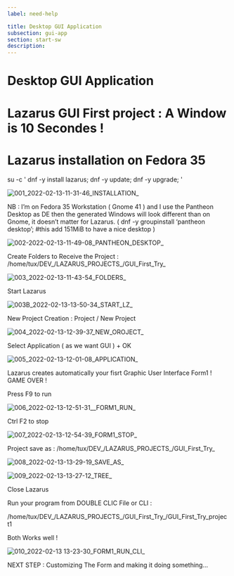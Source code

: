 ```yaml
---
label: need-help

title: Desktop GUI Application
subsection: gui-app
section: start-sw
description: 
---
```


# Desktop GUI Application
# Lazarus GUI First project : A Window is 10 Secondes !

# Lazarus installation on Fedora 35
su -c ' dnf -y install lazarus; dnf -y update; dnf -y upgrade; '

![001_2022-02-13-11-31-46_INSTALLATION_](https://user-images.githubusercontent.com/96615531/153753562-e8b3fee7-5676-4ad1-82cb-9d8f0f0fa91a.png)

NB : I’m on Fedora 35 Workstation ( Gnome 41 ) and I use the Pantheon Desktop as DE then the generated Windows will look different than on Gnome, it doesn’t matter for Lazarus.
( dnf -y groupinstall ‘pantheon desktop’; #this add 151MiB to have a nice desktop )

![002-2022-02-13-11-49-08_PANTHEON_DESKTOP_](https://user-images.githubusercontent.com/96615531/153753556-07223c02-b242-47b8-836d-80bdcd859476.png)

Create Folders to Receive the Project : /home/tux/DEV_/LAZARUS_PROJECTS_/GUI_First_Try_

![003_2022-02-13-11-43-54_FOLDERS_](https://user-images.githubusercontent.com/96615531/153753589-e27c9f1f-16e1-4bff-92bc-625478d9553d.png)

Start Lazarus

![003B_2022-02-13-13-50-34_START_LZ_](https://user-images.githubusercontent.com/96615531/153754017-1e992954-bbb6-49b2-a4a2-b19440ce47ca.png)

New Project Creation : Project / New Project

![004_2022-02-13-12-39-37_NEW_OROJECT_](https://user-images.githubusercontent.com/96615531/153753624-62e5ceed-90c1-4b33-953f-7bd6629cde18.png)

Select Application ( as we want GUI ) + OK

![005_2022-02-13-12-01-08_APPLICATION_](https://user-images.githubusercontent.com/96615531/153753645-518d26f8-d43f-4d76-901f-efb3a579bffd.png)

Lazarus creates automatically your fisrt Graphic User Interface Form1 ! GAME OVER !

Press F9 to run

![006_2022-02-13-12-51-31__FORM1_RUN_](https://user-images.githubusercontent.com/96615531/153753688-d5d1427e-1d63-4d6d-956a-1d4b5e3a8c6d.png)

Ctrl F2 to stop

![007_2022-02-13-12-54-39_FORM1_STOP_](https://user-images.githubusercontent.com/96615531/153753768-cd684e4d-d111-4759-9641-41d1b7c7c255.png)

Project save as : /home/tux/DEV_/LAZARUS_PROJECTS_/GUI_First_Try_

![008_2022-02-13-13-29-19_SAVE_AS_](https://user-images.githubusercontent.com/96615531/153754057-a85cc068-1c12-4548-a3db-d0b466e644c4.png)

![009_2022-02-13-13-27-12_TREE_](https://user-images.githubusercontent.com/96615531/153754075-d1350528-0f35-436b-94d7-869e8a1fd030.png)

Close Lazarus

Run your program from DOUBLE CLIC File or CLI : 

/home/tux/DEV_/LAZARUS_PROJECTS_/GUI_First_Try_/GUI_First_Try_project1

Both Works well !

![010_2022-02-13 13-23-30_FORM1_RUN_CLI_](https://user-images.githubusercontent.com/96615531/153754132-cdc4be0f-7504-49db-9827-9275a12a4b30.png)


NEXT STEP : Customizing The Form and making it doing something...



